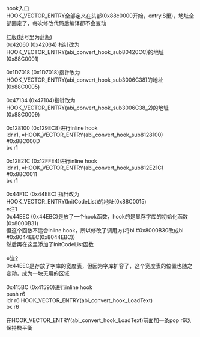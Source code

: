 hook入口<br>
HOOK_VECTOR_ENTRY全部定义在头部(0x88c0000开始，entry.S里)，地址全部固定了，每次修改代码后编译都不会变动<br><br>
红版(括号里为蓝版)<br>
0x42060 (0x42034) 指针改为<br>
HOOK_VECTOR_ENTRY(abi_convert_hook_sub80420CC)的地址(0x88C0001)<br><br>
0x1D7018 (0x1D7018)指针改为<br>
HOOK_VECTOR_ENTRY(abi_convert_hook_sub3006C38)的地址(0x88C0005)<br><br>
0x47134 (0x47104)指针改为<br>
HOOK_VECTOR_ENTRY(abi_convert_hook_sub3006C38_2)的地址(0x88C0009)<br><br>
0x128100 (0x129EC8)进行inline hook<br>
ldr r1, =HOOK_VECTOR_ENTRY(abi_convert_hook_sub8128100) #0x88C000D<br>
bx r1<br><br>
0x12E21C (0x12FFE4)进行inline hook<br>
ldr r1, =HOOK_VECTOR_ENTRY(abi_convert_hook_sub812E21C) #0x88C0011<br>
bx r1<br><br>
0x44F1C (0x44EEC) 指针改为<br>
HOOK_VECTOR_ENTRY(InitCodeList)的地址(0x88C0015)<br>
※注1<br>
0x44EEC (0x44EBC)是放了一个hook函数，hook的是显存字库的初始化函数(0x8000B31)<br>
但这个函数不适合inline hook，所以修改了调用方(将bl #0x8000B30改成bl #0x8044EEC(0x8044EBC))<br>
然后再在这里添加了InitCodeList函数<br><br>
※注2<br>
0x44EEC是存放了字库的宽度表，但因为字库扩容了，这个宽度表的位置也随之变动，成为一块无用的区域<br><br>
0x415BC (0x41590)进行inline hook<br>
push r6<br>
ldr r6 HOOK_VECTOR_ENTRY(abi_convert_hook_LoadText)<br>
bx r6<br><br>
在HOOK_VECTOR_ENTRY(abi_convert_hook_LoadText)前面加一条pop r6以保持栈平衡
